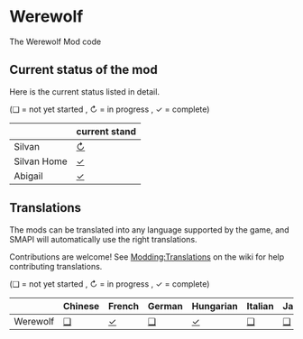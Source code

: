  # Werewolf
The Werewolf Mod code

## Current status of the mod
Here is the current status listed in detail.

(❑ = not yet started , ↻ = in progress , ✓ = complete)

&nbsp;                     | current stand                                                                                       
:------------------------- | :-----------------------------------------------------------------------------------------------------------------
Silvan         | [↻](Werewolf/assets/NpcData/Silvan)                                                                                         
Silvan Home    | [✓](Werewolf/assets/NpcData/Silvan) 
Abigail        | [✓](Werewolf/assets/NpcData/Abigail)                                                                                | [❑](AnimalSocialMenu/i18n)                                                                                        | [✓](AnimalSocialMenu/i18n/hu.json)                                                                                                | [❑](AnimalSocialMenu/i18n)                                                                                        | [❑](AnimalSocialMenu/i18n)                                                                                        | [✓](AnimalSocialMenu/i18n/ko.json)                                                                                        | [❑](AnimalSocialMenu/i18n)                                                                                        | [❑](AnimalSocialMenu/i18n)                                                                                         | [❑](AnimalSocialMenu/i18n)                                                                                         | [✓](AnimalSocialMenu/i18n/es.json)                                                                                                | [✓](AnimalSocialMenu/i18n/th.json)                                                                                        | [❑](AnimalSocialMenu/i18n)                                                                                        | [✓](AnimalSocialMenu/i18n/uk.json)


## Translations
The mods can be translated into any language supported by the game, and SMAPI will automatically
use the right translations.

Contributions are welcome! See [Modding:Translations](https://stardewvalleywiki.com/Modding:Translations)
on the wiki for help contributing translations.

(❑ = not yet started , ↻ = in progress , ✓ = complete)

&nbsp;                     | Chinese                                                                                                            | French                                                                                                            | German                                                                                                            | Hungarian                                                                                                                         | Italian                                                                                                           | Japanese                                                                                                          | Korean                                                                                                                    | Polish                                                                                                          | Portuguese                                                                                                         | Russian                                                                                                            | Spanish                                                                                                                           | Thai                                                                                                                      | Turkish                                                                                                           | Ukrainian 
:------------------------- | :----------------------------------------------------------------------------------------------------------------- | :---------------------------------------------------------------------------------------------------------------- | :---------------------------------------------------------------------------------------------------------------- | :-------------------------------------------------------------------------------------------------------------------------------- | :---------------------------------------------------------------------------------------------------------------- | :---------------------------------------------------------------------------------------------------------------- | :------------------------------------------------------------------------------------------------------------------------ | :---------------------------------------------------------------------------------------------------------------- | :----------------------------------------------------------------------------------------------------------------- | :----------------------------------------------------------------------------------------------------------------- | :-------------------------------------------------------------------------------------------------------------------------------- | :------------------------------------------------------------------------------------------------------------------------ | :---------------------------------------------------------------------------------------------------------------- | :----------------------------------------------------------------------------------------------------------------
Werewolf         | [❑](Werewolf/i18n)                                                                                         | [✓](AnimalSocialMenu/i18n/fr.json)                                                                                | [❑](AnimalSocialMenu/i18n)                                                                                        | [✓](AnimalSocialMenu/i18n/hu.json)                                                                                                | [❑](AnimalSocialMenu/i18n)                                                                                        | [❑](AnimalSocialMenu/i18n)                                                                                        | [✓](AnimalSocialMenu/i18n/ko.json)                                                                                        | [❑](AnimalSocialMenu/i18n)                                                                                        | [❑](AnimalSocialMenu/i18n)                                                                                         | [❑](AnimalSocialMenu/i18n)                                                                                         | [✓](AnimalSocialMenu/i18n/es.json)                                                                                                | [✓](AnimalSocialMenu/i18n/th.json)                                                                                        | [❑](AnimalSocialMenu/i18n)                                                                                        | [✓](AnimalSocialMenu/i18n/uk.json)
